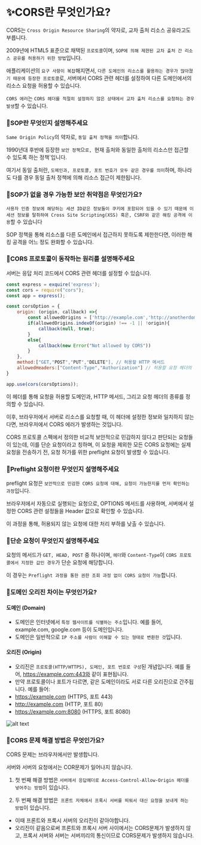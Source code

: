 # ✨CORS란 무엇인가요?

CORS는 `Cross Origin Resource Sharing`의 약자로, 교차 출처 리소스 공유라고도 부릅니다.

2009년에 HTML5 표준으로 채택된 `프로토콜`이며, `SOP에 의해 제한된 교차 출처 간 리소스 공유를 허용하기 위한 방법`입니다.

애플리케이션의 `요구 사항이 복잡`해지면서, `다른 도메인의 리소스를 활용하는 경우가 많아졌기 때문에 등장한 프로토콜`로, 서버에서 CORS 관련 헤더를 설정하여 다른 도메인에서의 리소스 요청을 허용할 수 있습니다.

`CORS 에러`는 `CORS 헤더를 적절히 설정하지 않은 상태에서 교차 출처 리소스를 요청하는 경우 발생`할 수 있습니다.

### 🤔SOP란 무엇인지 설명해주세요

`Same Origin Policy`의 약자로, `동일 출처 정책을 의미`합니다.

1990년대 후반에 등장한 `보안 정책`으`로, `현재 출처와 동일한 출처의 리소스만 접근할 수 있도록 하는 정책`입니다.

여기서 동일 출처란, `도메인과, 프로토콜, 포트 번호가 모두 같은 경우를 의미`하며, 하나라도 다를 경우 동일 출처 정책에 의해 리소스 접근이 제한됩니다.

### 🤔SOP가 없을 경우 가능한 보안 취약점은 무엇인가요?

`사용자 인증 정보에 해당하는 세션 ID같은 정보들이 쿠키에 포함되어 있을 수 있기 때문에 이 세션 정보를 탈취하여 Cross Site Scripting(XSS) 혹은, CSRF와 같은 해킹 공격에 이용`할 수 있습니다

SOP 정책을 통해 리소스를 다른 도메인에서 접근하지 못하도록 제한한다면, 이러한 해킹 공격을 어느 정도 완화할 수 있습니다.

### 🤔CORS 프로토콜이 동작하는 원리를 설명해주세요

서버는 응답 처리 코드에서 CORS 관련 헤더를 설정할 수 있습니다.

```javascript
const express = exquire('express');
const cors = require("cors");
const app = express();

const corsOption = {
    origin: (origin, callback) =>{
        const allowedOrigins = ['http://example.com','http://anotherdomain.com']; // 요청을 허용할 도메인
        if(allowedOrigins.indexOf(origin) !== -1 || !origin){
            callback(null, true);
        }
        else{
            callback(new Error("Not allowed by CORS"))
        }
    },
    method:["GET,"POST","PUT","DELETE"], // 허용할 HTTP 메서드
    allowedHeaders:["Content-Type","Authorization"] // 허용할 요청 헤더의 종류
}

app.use(cors(corsOptions));
```

이 헤더를 통해 요청을 허용할 도메인과, HTTP 메서드, 그리고 요청 헤더의 종류를 정의할 수 있습니다.

이후, 브라우저에서 서버로 리소스를 요청할 때, 이 헤더에 설정한 정보와 일치하지 않는다면, 브라우저에서 CORS 에러가 발생하는 것입니다.

CORS 프로토콜 스펙에서 정의한 비교적 보안적으로 민감하지 않다고 판단되는 요청들이 있는데, 이를 단순 요청이라고 칭하며, 이 요청을 제외한 모든 CORS 요청에는 실제 요청을 전송하기 전, 요청 허가를 위한 preflight 요청이 발생할 수 있습니다.

### 🤔Preflight 요청이란 무엇인지 설명해주세요

preflight 요청은 `보안적으로 민감한 CORS 요청에 대해, 요청이 가능한지를 먼저 확인하는 과정`입니다.

브라우저에서 자동으로 실행되는 요청으로, OPTIONS 메서드를 사용하며, 서버에서 설정한 CORS 관련 설정들을 Header 값으로 확인할 수 있습니다.

이 과정을 통해, 허용되지 않는 요청에 대한 처리 부하를 낮출 수 있습니다.

### 🤔단순 요청이 무엇인지 설명해주세요

요청의 메서드가 `GET, HEAD, POST` 중 하나이며, `헤더`와 `Content-Type`이 `CORS 프로토콜에서 지정한 값인 경우`가 단순 요청에 해당합니다.

이 경우는 `Preflight 과정을 통한 권한 조회 과정 없이 CORS 요청이 가능`합니다.

### 🤔도메인 오리진 차이는 무엇인가요?

#### 도메인 (Domain)

- 도메인은 인터넷에서 `특정 웹사이트를 식별하는 주소`입니다. 예를 들어, example.com, google.com 등이 도메인입니다.
- 도메인은 일반적으로 `IP 주소를 사람이 이해할 수 있는 형태로 변환한 것`입니다.

#### 오리진 (Origin)

- 오리진은 `프로토콜(HTTP/HTTPS), 도메인, 포트 번호로 구성`된 개념입니다. 예를 들어, https://example.com:443와 같이 표현됩니다.
- 만약 프로토콜이나 포트가 다르면, 같은 도메인이라도 서로 다른 오리진으로 간주됩니다. 예를 들어:
- https://example.com (HTTPS, 포트 443)
- http://example.com (HTTP, 포트 80)
- https://example.com:8080 (HTTPS, 포트 8080)

![alt text](https://velog.velcdn.com/images/gnoeyah/post/c196eace-c2cd-4a9c-bc2e-5bdb03fd18ac/image.png)

### 🤔CORS 문제 해결 방법은 무엇인가요?

CORS 문제는 브라우저에서만 발생합니다.

서버와 서버의 요청에서는 COR문제가 일어나지 않습니다.

1. 첫 번째 해결 방법은 `서버에서 응답헤더로 Access-Control-Allow-Origin 헤더를 넣어주는 방법`이 있습니다.

2. 두 번째 해결 방법은` 프론트 자체에서 프록시 서버를 띄워서 대신 요청을 보내게 하는 방법`이 있습니다.

- 이때 프론트와 프록시 서버의 오리진이 같아야합니다.
- 오리진이 같음으로써 프론트와 프록시 서버 사이에서는 CORS문제가 발생하지 않고, 프록서 서버와 서버는 서버끼리의 통신이므로 CORS문제가 발생하지 않습니다.
